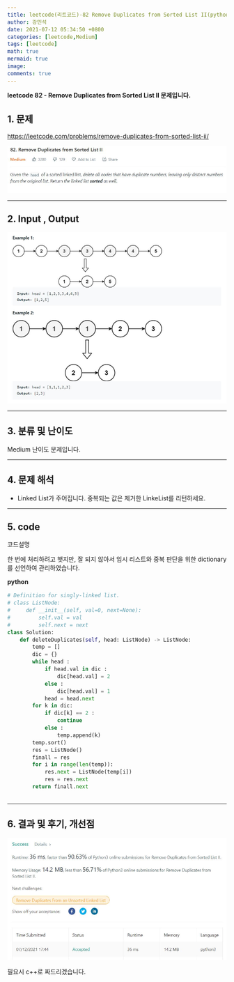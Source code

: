 ```yaml
---
title: leetcode(리트코드)-82 Remove Duplicates from Sorted List II(python)
author: 강민석
date: 2021-07-12 05:34:50 +0800
categories: [leetcode,Medium]
tags: [leetcode]
math: true
mermaid: true
image: 
comments: true
---
```


**leetcode 82 - Remove Duplicates from Sorted List II  문제입니다.**

## 1. 문제
<https://leetcode.com/problems/remove-duplicates-from-sorted-list-ii/> 

![](/assets/img/sample/leetcode/82/Problem.JPG)

-----  

## 2. Input , Output

![](/assets/img/sample/leetcode/82/input.JPG)  


-----  

## 3. 분류 및 난이도

Medium 난이도 문제입니다.  


-----  

## 4. 문제 해석

- Linked List가 주어집니다. 중복되는 값은 제거한 LinkeList를 리턴하세요.

-----  

## 5. code  

코드설명

한 번에 처리하려고 햇지만, 잘 되지 않아서 임시 리스트와 중복 판단을 위한 dictionary를 선언하여 관리하였습니다.



**python**

```python
# Definition for singly-linked list.
# class ListNode:
#     def __init__(self, val=0, next=None):
#         self.val = val
#         self.next = next
class Solution:
    def deleteDuplicates(self, head: ListNode) -> ListNode:
        temp = []
        dic = {}
        while head : 
            if head.val in dic : 
                dic[head.val] = 2
            else : 
                dic[head.val] = 1
            head = head.next
        for k in dic:
            if dic[k] == 2 : 
                continue
            else : 
                temp.append(k)
        temp.sort()
        res = ListNode()
        finall = res
        for i in range(len(temp)):
            res.next = ListNode(temp[i])
            res = res.next
        return finall.next
            
```

-----

## 6. 결과 및 후기, 개선점



![](/assets/img/sample/leetcode/82/result.JPG)  

필요시 c++로 짜드리겠습니다.



